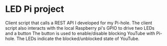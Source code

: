 # LED Pi project

Client script that calls a REST API I developed for my Pi-hole.
The client script also interacts with the local Raspberry pi's GPIO to drive two LEDs and a button
The button is used to enable/disable blocking YouTube with Pi-hole.
The LEDs indicate the blocked/unblocked state of YouTube.
